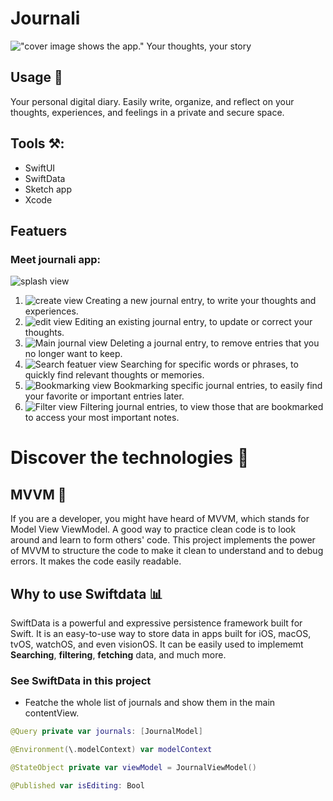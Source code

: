 # Journali
!["cover image shows the app."]("/readmePics/Cover.png")
Your thoughts, your story

## Usage  🔭
Your personal digital diary. Easily write, organize, and reflect on your thoughts, experiences, and feelings in a private and secure space.

## Tools ⚒️:
- SwiftUI 
- SwiftData
- Sketch app 
- Xcode

## Featuers 
### Meet journali app:
![splash view]("readmePics/splash.png")

1. ![create view]("readmePics/NewJournalUI.png") Creating a new journal entry, to write your thoughts and experiences.
2. ![edit view]("readmePics/EditJournalUI.png") Editing an existing journal entry, to update or correct your thoughts.
3. ![Main journal view]("readmePics/Main.png") Deleting a journal entry, to remove entries that you no longer want to keep.
4. ![Search featuer view]("readmePics/search.png") Searching for specific words or phrases, to quickly find relevant thoughts or memories.
5. ![Bookmarking view]("readmePics/Main.png") Bookmarking specific journal entries, to easily find your favorite or important entries later.
6. ![Filter view]("readmePics/Filter.png") Filtering journal entries, to view those that are bookmarked to access your most important notes.


# Discover the technologies 🔦  
## MVVM 🧨
If you are a developer, you might have heard of MVVM, which stands for Model View ViewModel. A good way to practice clean code is to look around and learn to form others' code. This project implements the power of MVVM to structure the code to make it clean to understand and to debug errors. It makes the code easily readable.

## Why to use Swiftdata 📊
SwiftData is a powerful and expressive persistence framework built for Swift. It is an easy-to-use way to store data in apps built for iOS, macOS, tvOS, watchOS, and even visionOS. It can be easily used to implememt **Searching**, **filtering**, **fetching** data, and much more.


### See SwiftData in this project
- Featche the whole list of journals and show them in the main contentView.
```Swift 
@Query private var journals: [JournalModel]
```


```Swift 
@Environment(\.modelContext) var modelContext
```





```Swift 
@StateObject private var viewModel = JournalViewModel()
```

```Swift 
@Published var isEditing: Bool
```
